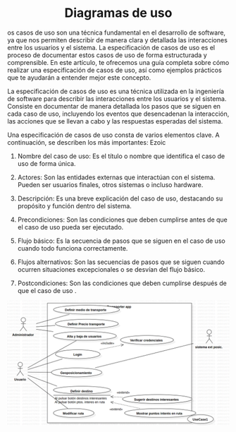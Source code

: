 <h1 align="center">Diagramas de uso </h1>

os casos de uso son una técnica fundamental en el desarrollo de software, ya que nos permiten describir de manera clara y detallada las interacciones entre los usuarios y el sistema. La especificación de casos de uso es el proceso de documentar estos casos de uso de forma estructurada y comprensible. En este artículo, te ofrecemos una guía completa sobre cómo realizar una especificación de casos de uso, así como ejemplos prácticos que te ayudarán a entender mejor este concepto.

La especificación de casos de uso es una técnica utilizada en la ingeniería de software para describir las interacciones entre los usuarios y el sistema. Consiste en documentar de manera detallada los pasos que se siguen en cada caso de uso, incluyendo los eventos que desencadenan la interacción, las acciones que se llevan a cabo y las respuestas esperadas del sistema.

Una especificación de casos de uso consta de varios elementos clave. A continuación, se describen los más importantes:
Ezoic

1. Nombre del caso de uso: Es el título o nombre que identifica el caso de uso de forma única.

2. Actores: Son las entidades externas que interactúan con el sistema. Pueden ser usuarios finales, otros sistemas o incluso hardware.

3. Descripción: Es una breve explicación del caso de uso, destacando su propósito y función dentro del sistema.

4. Precondiciones: Son las condiciones que deben cumplirse antes de que el caso de uso pueda ser ejecutado.

5. Flujo básico: Es la secuencia de pasos que se siguen en el caso de uso cuando todo funciona correctamente.

6. Flujos alternativos: Son las secuencias de pasos que se siguen cuando ocurren situaciones excepcionales o se desvían del flujo básico.

7. Postcondiciones: Son las condiciones que deben cumplirse después de que el caso de uso .

<img src="/Diagrama-uso/img/Screenshot%202024-01-11%20at%2015-06-07%20app%20transporte.pdf.png"></img>